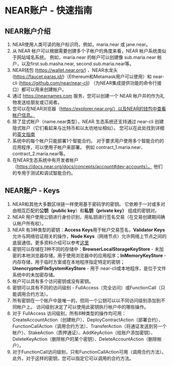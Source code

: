# NEAR账户 - 快速指南
## NEAR账户介绍
1. NEAR使用人类可读的账户标识符。例如，maria.near 或 jane.near。
2. 从 NEAR 帐户可以根据需要创建多个子帐户的角度来看，NEAR 帐户系统类似于网站域名系统。 例如，maria.near 的帐户可以创建像 sub.maria.near 帐户，以及first.sub.masha.near, second.sub.maria.near等。
3. NEAR钱包 (https://wallet.near.org/) 、NEAR水龙头(https://faucet.paras.id/)（Ethereum和Metamask用户可以使用）和 near-cli (https://github.com/near/near-cli) （为NEAR集成提供功能的命令行接口）都可以用来创建帐户。
4. 通过 https://nearnames.com 服务，您可以创建一个 NEAR 帐户并的作为礼物发送给朋友或订阅者。
5. 您可以在NEAR浏览器（https://explorer.near.org/）以及NEAR的钱包中查看帐户信息。
6. 除了显式帐户（name.near类型），NEAR 生态系统还支持通过 near-cli 创建隐式账户（它们看起来与比特币和以太坊地址相似）。 您可以在此处找到详细的[英文指南](https://docs.near.org/docs/roles/integrator/implicit-accounts)
7. 系统中的每个帐户只能部署1个智能合约。 对于要求用户使用多个智能合约的应用程序，可以使用子帐户来部署。 例如 contract_1.maria.near、contract_2.maria.near等。
8. 在NEAR生态系统中有开发者帐户（https://docs.near.org/docs/concepts/account#dev-accounts）。 他们的专用于测试和调试智能合约。

## NEAR账户 - Keys
1. NEAR和其他大多数区块链一样使用基于密码学的密钥。 它依赖于一对或多对由相互匹配的**公钥（public key**）和**私钥（private key）** 组成的密钥对。
2. NEAR 用户使用公钥进行身份识别，用私钥进行签名交易（在交易创建期间确认帐户所有权）。
3. NEAR 有3种类型的密钥：**Access Keys**用于帐户交易签名，**Validator Keys**允许与网络验证相关的操作，**Node Keys**（网络节点）允许网络上节点之间的底层通信。更多资料介绍可以参考[这里](https://docs.near.org/docs/develop/node/intro/types-of-node)
4. 密钥可以存储在3种不同的存储中：**BrowserLocalStorageKeyStore** - 未加密的本地浏览器存储，用于使用浏览器中的应用程序；**InMemoryKeyStore** - 内存存储，用于临时方案或在本地程序指定特定的密钥； **UnencryptedFileSystemKeyStore** - 用于 near-cli或本地程序，是位于文件系统中的未加密存储。
5. 帐户可以具有多个访问密钥或没有密钥。
6. 密钥可以具有不同的访问级别 - FullAccess（完全访问）或FunctionCall（只能调用合约方法）。
7. 所有密钥在一个帐户中是唯一的，但同一个公钥可以以不同访问级别添加到不同帐户上。 访问级别决定了可以使用此密钥执行帐户中的哪些操作。
8. 对于 FullAccess 访问级别，所有8种类型的操作均可用：CreateAccountAction（创建帐户）、DeployContractAction（部署合约）、FunctionCallAction（调用合约方法）、TransferAction（将通证发送到另一个帐户）、StakeAction（质押通证）、AddKeyAction（给账户添加密钥）、DeleteKeyAction（删除帐户的某个密钥）、DeleteAccountAction（删除帐户）。
9. 对于FunctionCall访问级别，只有FunctionCallAction可用（调用合约方法）。 此外，对于这样的密钥，您可以指定它可以调用的合约方法。
